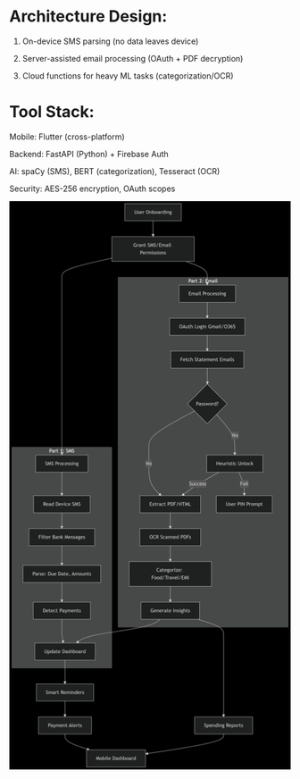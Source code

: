 # Architecture Design:

1. On-device SMS parsing (no data leaves device)

2. Server-assisted email processing (OAuth + PDF decryption)

3. Cloud functions for heavy ML tasks (categorization/OCR)


# Tool Stack:

Mobile: Flutter (cross-platform)

Backend: FastAPI (Python) + Firebase Auth

AI: spaCy (SMS), BERT (categorization), Tesseract (OCR)

Security: AES-256 encryption, OAuth scopes

![WorkFlow chart](docs/mermaid_20250708_4458eb.png)
